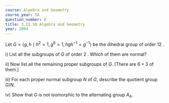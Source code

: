 ```yaml
---
course: Algebra and Geometry
course_year: IA
question_number: 8
title: 3.II.5D Algebra and Geometry
year: 2004
---
```



Let $G=\left\langle g, h \mid h^{2}=1, g^{6}=1, h g h^{-1}=g^{-1}\right\rangle$ be the dihedral group of order 12 .

i) List all the subgroups of $G$ of order 2 . Which of them are normal?

ii) Now list all the remaining proper subgroups of $G$. [There are $6+3$ of them.]

iii) For each proper normal subgroup $N$ of $G$, describe the quotient group $G / N$.

iv) Show that $G$ is not isomorphic to the alternating group $A_{4}$.